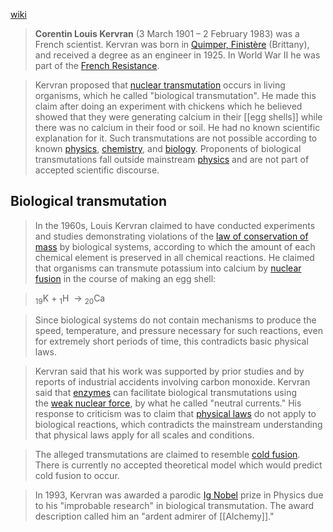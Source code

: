 [wiki](https://en.wikipedia.org/wiki/Corentin_Louis_Kervran)

> **Corentin Louis Kervran** (3 March 1901 – 2 February 1983) was a French scientist. Kervran was born in [Quimper, Finistère](https://en.wikipedia.org/wiki/Quimper,_Finist%C3%A8re "Quimper, Finistère") (Brittany), and received a degree as an engineer in 1925. In World War II he was part of the [French Resistance](https://en.wikipedia.org/wiki/French_Resistance "French Resistance").

> Kervran proposed that [nuclear transmutation](https://en.wikipedia.org/wiki/Nuclear_transmutation) occurs in living organisms, which he called "biological transmutation". He made this claim after doing an experiment with chickens which he believed showed that they were generating calcium in their [[egg shells]] while there was no calcium in their food or soil. He had no known scientific explanation for it. Such transmutations are not possible according to known [physics](https://en.wikipedia.org/wiki/Physics "Physics"), [chemistry](https://en.wikipedia.org/wiki/Chemistry "Chemistry"), and [biology](https://en.wikipedia.org/wiki/Biology "Biology"). Proponents of biological transmutations fall outside mainstream [physics](https://en.wikipedia.org/wiki/Physics "Physics") and are not part of accepted scientific discourse.

## Biological transmutation
> In the 1960s, Louis Kervran claimed to have conducted experiments and studies demonstrating violations of the [law of conservation of mass](https://en.wikipedia.org/wiki/Law_of_conservation_of_mass "Law of conservation of mass") by biological systems, according to which the amount of each chemical element is preserved in all chemical reactions. He claimed that organisms can transmute potassium into calcium by [nuclear fusion](https://en.wikipedia.org/wiki/Nuclear_fusion "Nuclear fusion") in the course of making an egg shell:

  
> <sub>19</sub>K  + <sub>1</sub>H   → <sub>20</sub>Ca  

> Since biological systems do not contain mechanisms to produce the speed, temperature, and pressure necessary for such reactions, even for extremely short periods of time, this contradicts basic physical laws.

> Kervran said that his work was supported by prior studies and by reports of industrial accidents involving carbon monoxide. Kervran said that [enzymes](https://en.wikipedia.org/wiki/Enzyme "Enzyme") can facilitate biological transmutations using the [weak nuclear force](https://en.wikipedia.org/wiki/Weak_nuclear_force "Weak nuclear force"), by what he called "neutral currents." His response to criticism was to claim that [physical laws](https://en.wikipedia.org/wiki/Physical_law "Physical law") do not apply to biological reactions, which contradicts the mainstream understanding that physical laws apply for all scales and conditions.

> The alleged transmutations are claimed to resemble [cold fusion](https://en.wikipedia.org/wiki/Cold_fusion "Cold fusion"). There is currently no accepted theoretical model which would predict cold fusion to occur.

> In 1993, Kervran was awarded a parodic [Ig Nobel](https://en.wikipedia.org/wiki/Ig_Nobel "Ig Nobel") prize in Physics due to his "improbable research" in biological transmutation. The award description called him an "ardent admirer of [[Alchemy]]."

